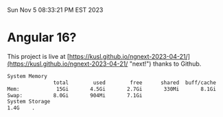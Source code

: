 Sun Nov  5 08:33:21 PM EST 2023

# Angular 16?


This project is live at [https://kusl.github.io/ngnext-2023-04-21/](https://kusl.github.io/ngnext-2023-04-21/ "next!") thanks to Github.

```bash
System Memory
               total        used        free      shared  buff/cache   available
Mem:            15Gi       4.5Gi       2.7Gi       330Mi       8.1Gi        10Gi
Swap:          8.0Gi       904Mi       7.1Gi
System Storage
1.4G	.
